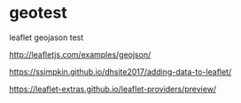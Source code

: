 # geotest

leaflet geojason test

http://leafletjs.com/examples/geojson/

https://ssimpkin.github.io/dhsite2017/adding-data-to-leaflet/

https://leaflet-extras.github.io/leaflet-providers/preview/
